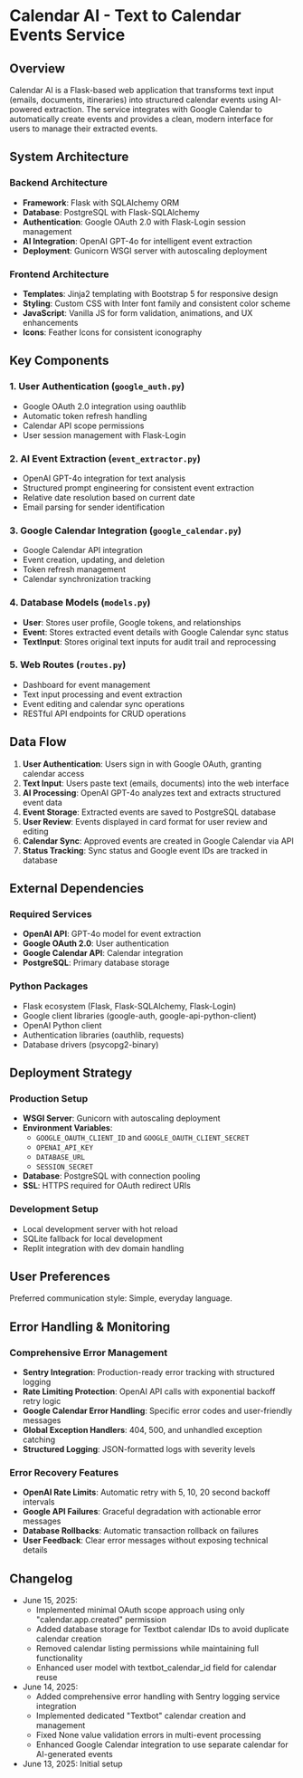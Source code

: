 # Calendar AI - Text to Calendar Events Service

## Overview

Calendar AI is a Flask-based web application that transforms text input (emails, documents, itineraries) into structured calendar events using AI-powered extraction. The service integrates with Google Calendar to automatically create events and provides a clean, modern interface for users to manage their extracted events.

## System Architecture

### Backend Architecture
- **Framework**: Flask with SQLAlchemy ORM
- **Database**: PostgreSQL with Flask-SQLAlchemy
- **Authentication**: Google OAuth 2.0 with Flask-Login session management
- **AI Integration**: OpenAI GPT-4o for intelligent event extraction
- **Deployment**: Gunicorn WSGI server with autoscaling deployment

### Frontend Architecture
- **Templates**: Jinja2 templating with Bootstrap 5 for responsive design
- **Styling**: Custom CSS with Inter font family and consistent color scheme
- **JavaScript**: Vanilla JS for form validation, animations, and UX enhancements
- **Icons**: Feather Icons for consistent iconography

## Key Components

### 1. User Authentication (`google_auth.py`)
- Google OAuth 2.0 integration using oauthlib
- Automatic token refresh handling
- Calendar API scope permissions
- User session management with Flask-Login

### 2. AI Event Extraction (`event_extractor.py`)
- OpenAI GPT-4o integration for text analysis
- Structured prompt engineering for consistent event extraction
- Relative date resolution based on current date
- Email parsing for sender identification

### 3. Google Calendar Integration (`google_calendar.py`)
- Google Calendar API integration
- Event creation, updating, and deletion
- Token refresh management
- Calendar synchronization tracking

### 4. Database Models (`models.py`)
- **User**: Stores user profile, Google tokens, and relationships
- **Event**: Stores extracted event details with Google Calendar sync status
- **TextInput**: Stores original text inputs for audit trail and reprocessing

### 5. Web Routes (`routes.py`)
- Dashboard for event management
- Text input processing and event extraction
- Event editing and calendar sync operations
- RESTful API endpoints for CRUD operations

## Data Flow

1. **User Authentication**: Users sign in with Google OAuth, granting calendar access
2. **Text Input**: Users paste text (emails, documents) into the web interface
3. **AI Processing**: OpenAI GPT-4o analyzes text and extracts structured event data
4. **Event Storage**: Extracted events are saved to PostgreSQL database
5. **User Review**: Events displayed in card format for user review and editing
6. **Calendar Sync**: Approved events are created in Google Calendar via API
7. **Status Tracking**: Sync status and Google event IDs are tracked in database

## External Dependencies

### Required Services
- **OpenAI API**: GPT-4o model for event extraction
- **Google OAuth 2.0**: User authentication
- **Google Calendar API**: Calendar integration
- **PostgreSQL**: Primary database storage

### Python Packages
- Flask ecosystem (Flask, Flask-SQLAlchemy, Flask-Login)
- Google client libraries (google-auth, google-api-python-client)
- OpenAI Python client
- Authentication libraries (oauthlib, requests)
- Database drivers (psycopg2-binary)

## Deployment Strategy

### Production Setup
- **WSGI Server**: Gunicorn with autoscaling deployment
- **Environment Variables**: 
  - `GOOGLE_OAUTH_CLIENT_ID` and `GOOGLE_OAUTH_CLIENT_SECRET`
  - `OPENAI_API_KEY`
  - `DATABASE_URL`
  - `SESSION_SECRET`
- **Database**: PostgreSQL with connection pooling
- **SSL**: HTTPS required for OAuth redirect URIs

### Development Setup
- Local development server with hot reload
- SQLite fallback for local development
- Replit integration with dev domain handling

## User Preferences

Preferred communication style: Simple, everyday language.

## Error Handling & Monitoring

### Comprehensive Error Management
- **Sentry Integration**: Production-ready error tracking with structured logging
- **Rate Limiting Protection**: OpenAI API calls with exponential backoff retry logic
- **Google Calendar Error Handling**: Specific error codes and user-friendly messages
- **Global Exception Handlers**: 404, 500, and unhandled exception catching
- **Structured Logging**: JSON-formatted logs with severity levels

### Error Recovery Features
- **OpenAI Rate Limits**: Automatic retry with 5, 10, 20 second backoff intervals
- **Google API Failures**: Graceful degradation with actionable error messages
- **Database Rollbacks**: Automatic transaction rollback on failures
- **User Feedback**: Clear error messages without exposing technical details

## Changelog

- June 15, 2025:
  - Implemented minimal OAuth scope approach using only "calendar.app.created" permission
  - Added database storage for Textbot calendar IDs to avoid duplicate calendar creation
  - Removed calendar listing permissions while maintaining full functionality
  - Enhanced user model with textbot_calendar_id field for calendar reuse
- June 14, 2025: 
  - Added comprehensive error handling with Sentry logging service integration
  - Implemented dedicated "Textbot" calendar creation and management
  - Fixed None value validation errors in multi-event processing
  - Enhanced Google Calendar integration to use separate calendar for AI-generated events
- June 13, 2025: Initial setup